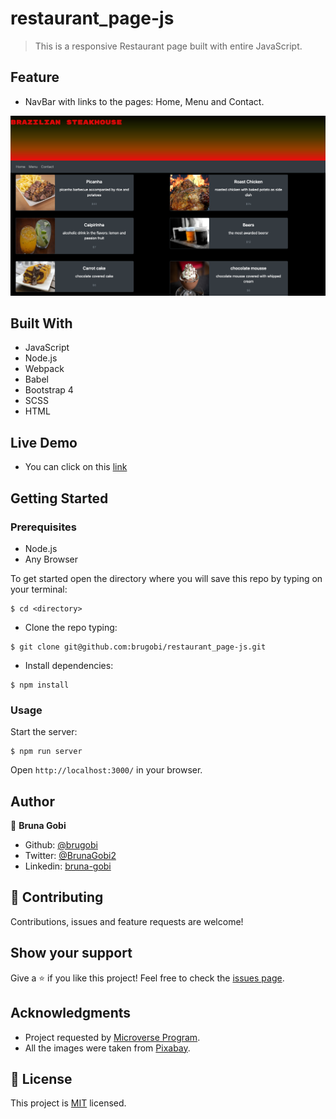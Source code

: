 # restaurant_page-js

> This is a responsive Restaurant page built with entire JavaScript.

## Feature

- NavBar with links to the pages: Home, Menu and Contact.

![home_page](./src/assets/menu.png)

## Built With

- JavaScript
- Node.js
- Webpack
- Babel
- Bootstrap 4
- SCSS
- HTML

## Live Demo

- You can click on this [link](https://raw.githack.com/brugobi/restaurant_page-js/feature/dist/index.html)

## Getting Started

### Prerequisites

- Node.js
- Any Browser

To get started open the directory where you will save this repo by typing on your terminal:

```
$ cd <directory>
```

- Clone the repo typing:

```
$ git clone git@github.com:brugobi/restaurant_page-js.git
```

- Install dependencies:

```
$ npm install
```

### Usage

Start the server:

```
$ npm run server
```

Open `http://localhost:3000/` in your browser.

## Author

👤 **Bruna Gobi**

- Github: [@brugobi](https://github.com/brugobi)
- Twitter: [@BrunaGobi2](https://twitter.com/BrunaGobi2)
- Linkedin: [bruna-gobi](https://www.linkedin.com/in/bruna-gobi/)

## 🤝 Contributing

Contributions, issues and feature requests are welcome!

## Show your support

Give a ⭐️ if you like this project!
Feel free to check the [issues page](issues/).

## Acknowledgments

- Project requested by [Microverse Program](https://www.microverse.org/).
- All the images were taken from [Pixabay](https://pixabay.com/pt/).

## 📝 License

This project is [MIT](lic.url) licensed.
